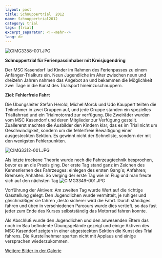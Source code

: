 ```yaml
---
layout: post
title: Schnuppertrial  2012
name: Schnuppertrial2012
category: trial
tags: [trial]
excerpt_separator: <!--mehr-->
lang: de
---
```


![CIMG3358-001.JPG](https://lh4.googleusercontent.com/-9TNtZn6iSSw/UCcxUOS0s9I/AAAAAAAADBQ/jECVnLmIz14/s800/CIMG3358-001.JPG)

**Schnuppertrial für Ferienpassinhaber mit Kreisjugendring**
 
<!--mehr-->

Der MSC Kasendorf lud Kinder im Rahmen des Ferienpasses zu einem Anfänger-Trialkurs ein. Neun Jugendliche im Alter zwischen neun und dreizehn Jahren nahmen das Angebot an und bekammen die Möglichkeit zwei Tage in die Kunst des Trialsport hineinzuschnuppern.

**Ziel: Fehlerfreie Fahrt**

Die Übungsleiter Stefan Herold, Michel Morck und Udo Kauppert teilten die Teilnehmer in zwei Gruppen auf, und jede Gruppe standen ein spezielles Trialfahrrad und ein Trialmotorrad zur verfügung. Die Zweiräder wurden vom MSC Kasendorf und deren Mitglieder zur Verfügung gestellt. Zuallererst machten die Ausbilder den Kindern klar, das es im Trial nicht um Geschwindigkeit, sondern um die fehlerfreie Bewältigung einer  ausgesteckten Sektion. Es gewinnt nicht der Schnellste, sondern der mit den wenigsten Fehlerpunkten.

![CIMG3312-001.JPG](https://lh5.googleusercontent.com/-rYUr8HjPevI/UCcslplb_vI/AAAAAAAAC8k/MyPi0j02Iw4/s800/CIMG3312-001.JPG)

Als letzte trockene Theorie wurde noch die Fahrzeugtechnik besprochen, bevor es an die Praxis ging. Der erste Tag stand ganz im Zeichen des Kennenlernen des Fahrzeuges: einlegen des ersten Gang´s; Anfahren; Bremsen; Anhalten. So verging der erste Tag wie im Flug und man freute sich auf den nächsten Tag.![CIMG3349-001.JPG](https://lh4.googleusercontent.com/-dWjxHXlSu3w/UCcwo-AxMNI/AAAAAAAADAY/Fsyw-i8u8y4/s800/CIMG3349-001.JPG)

Vorführung der Aktiven: Am zweiten Tag wurde Wert auf die richtige Gasstellung gelegt. Den Jugendlichen wurde vermittelt, je ruhiger und gleichmäßiger sie fahren ,desto sicherer wird die Fahrt. Durch ständiges fahren und üben in verschiedenen Parcours wurde dies vertieft, so das fast jeder zum Ende des Kurses selbstständig das Motorrad fahren konnte.

Als Abschluß wurde den Jugendlichen und den anwesenden Eltern das noch im Bau befindente Übungsgelände gezeigt und einige Aktiven des MSC Kasendorf zeigten in einer abgesteckten Sektion die Kunst des Trial fahrens. Die Kursteilnehmer sparten nicht mit Applaus und einige versprachen wiederzukommen.

[Weitere Bilder in der Galerie](https://plus.google.com/photos/108656924518465552879)
